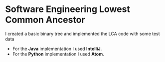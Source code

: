 # Software Engineering Lowest Common Ancestor
I created a basic binary tree and implemented the LCA code with some test data
- For the **Java** implementation I used **IntelliJ**. 
- For the **Python** implementation I used **Atom**.
